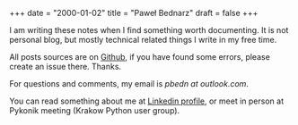+++
date = "2000-01-02"
title = "Paweł Bednarz"
draft = false
+++

I am writing these notes when I find something worth documenting. It is not personal blog, but mostly technical related things I write in my free time.

All posts sources are on [Github][Github], if you have found some errors, please create an issue there. Thanks.

For questions and comments, my email is *pbedn at outlook.com*.

You can read something about me at [Linkedin profile][linkedin], or meet in person at Pykonik meeting (Krakow Python user group). 

[Github]: https://github.com/pbedn/hugo-blog
[linkedin]: https://linkedin.com/in/pbedn
